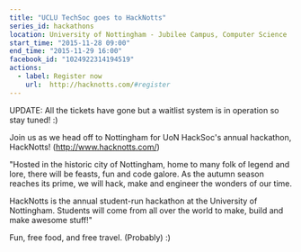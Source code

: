 ```yaml
---
title: "UCLU TechSoc goes to HackNotts"
series_id: hackathons
location: University of Nottingham - Jubilee Campus, Computer Science 
start_time: "2015-11-28 09:00"
end_time: "2015-11-29 16:00"
facebook_id: "1024922314194519"
actions:
  - label: Register now
    url:  http://hacknotts.com/#register
---
```


UPDATE: All the tickets have gone but a waitlist system is in operation so stay tuned! :)

Join us as we head off to Nottingham for UoN HackSoc's annual hackathon, HackNotts! (<http://www.hacknotts.com/>)

"Hosted in the historic city of Nottingham, home to many folk of legend and lore, there will be feasts, fun and code galore. As the autumn season reaches its prime, we will hack, make and engineer the wonders of our time.

HackNotts is the annual student-run hackathon at the University of Nottingham. Students will come from all over the world to make, build and make awesome stuff!"

Fun, free food, and free travel. (Probably) :)
